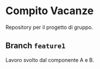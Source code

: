 # Compito Vacanze
Repository per il progetto di gruppo.

## Branch `feature1`
Lavoro svolto dal componente A e B.
